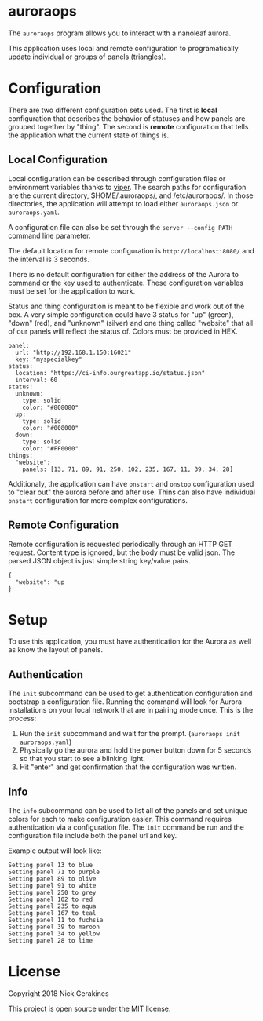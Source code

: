 # auroraops

The `auroraops` program allows you to interact with a nanoleaf aurora.

This application uses local and remote configuration to programatically update individual or groups of panels (triangles).

# Configuration

There are two different configuration sets used. The first is **local** configuration that describes the behavior of statuses and how panels are grouped together by "thing". The second is **remote** configuration that tells the application what the current state of things is.

## Local Configuration

Local configuration can be described through configuration files or environment variables thanks to [viper](https://github.com/spf13/viper). The search paths for configuration are the current directory, $HOME/.auroraops/, and /etc/auroraops/. In those directories, the application will attempt to load either `auroraops.json` or `auroraops.yaml`.

A configuration file can also be set through the `server --config PATH` command line parameter.

The default location for remote configuration is `http://localhost:8080/` and the interval is 3 seconds.

There is no default configuration for either the address of the Aurora to command or the key used to authenticate. These configuration variables must be set for the application to work.

Status and thing configuration is meant to be flexible and work out of the box. A very simple configuration could have 3 status for "up" (green), "down" (red), and "unknown" (silver) and one thing called "website" that all of our panels will reflect the status of. Colors must be provided in HEX.

```
panel:
  url: "http://192.168.1.150:16021"
  key: "myspecialkey"
status:
  location: "https://ci-info.ourgreatapp.io/status.json"
  interval: 60
status:
  unknown:
    type: solid
    color: "#808080"
  up:
    type: solid
    color: "#008000"
  down:
    type: solid
    color: "#FF0000"
things:
  "website":
    panels: [13, 71, 89, 91, 250, 102, 235, 167, 11, 39, 34, 28]
```

Additionaly, the application can have `onstart` and `onstop` configuration used to "clear out" the aurora before and after use. Thins can also have individual `onstart` configuration for more complex configurations.


## Remote Configuration

Remote configuration is requested periodically through an HTTP GET request. Content type is ignored, but the body must be valid json. The parsed JSON object is just simple string key/value pairs.

```
{
  "website": "up
}
```

# Setup

To use this application, you must have authentication for the Aurora as well as know the layout of panels.

## Authentication

The `init` subcommand can be used to get authentication configuration and bootstrap a configuration file. Running the command will look for Aurora installations on your local network that are in pairing mode once. This is the process:

1. Run the `init` subcommand and wait for the prompt. (`auroraops init auroraops.yaml`)
2. Physically go the aurora and hold the power button down for 5 seconds so that you start to see a blinking light.
3. Hit "enter" and get confirmation that the configuration was written.

## Info

The `info` subcommand can be used to list all of the panels and set unique colors for each to make configuration easier. This command requires authentication via a configuration file. The `init` command be run and the configuration file include both the panel url and key.

Example output will look like:

```
Setting panel 13 to blue
Setting panel 71 to purple
Setting panel 89 to olive
Setting panel 91 to white
Setting panel 250 to grey
Setting panel 102 to red
Setting panel 235 to aqua
Setting panel 167 to teal
Setting panel 11 to fuchsia
Setting panel 39 to maroon
Setting panel 34 to yellow
Setting panel 28 to lime
```

# License

Copyright 2018 Nick Gerakines

This project is open source under the MIT license.
